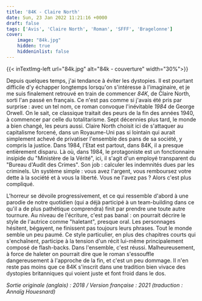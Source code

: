 ```yaml
---
title: '84K - Claire North'
date: Sun, 23 Jan 2022 11:21:16 +0000
draft: false
tags: ['Avis', 'Claire North', 'Roman', 'SFFF', 'Bragelonne']
cover: 
    image: "84k.jpg"
    hidden: true
    hiddeninlist: false
---
```


{{< inTextImg-left url="84k.jpg" alt="84k - couverture" width="30%">}} 

Depuis quelques temps, j'ai tendance à éviter les dystopies. Il est pourtant difficile d'y échapper longtemps lorsqu'on s'intéresse à l'imaginaire, et je me suis finalement retrouvé en train de commencer _84K_, de Claire North, sorti l'an passé en français. Ce n'est pas comme si j'avais été pris par surprise : avec un tel nom, ce roman convoque l'inévitable _1984_ de George Orwell. On le sait, ce classique traitait des peurs de la fin des années 1940, à commencer par celle du totalitarisme. Sept décennies plus tard, le monde a bien changé, les peurs aussi. Claire North choisit ici de s'attaquer au capitalisme forcené, dans un Royaume-Uni pas si lointain qui aurait simplement achevé de privatiser l'ensemble des pans de sa société, y compris la justice. Dans 1984, l'Etat est partout, dans 84K, il a presque entièrement disparu. Là où, dans 1984, le protagoniste est un fonctionnaire insipide du "Ministère de la Vérité", ici, il s'agit d'un employé transparent du "Bureau d'Audit des Crimes". Son job : calculer les indemnités dues par les criminels. Un système simple : vous avez l'argent, vous remboursez votre dette à la société et à vous la liberté. Vous ne l'avez pas ? Alors c'est plus compliqué.

L'horreur se dévoile progressivement, et ce qui ressemble d'abord à une parodie de notre quotidien (qui a déjà participé à un team-building dans ce qu'il a de plus pathétique comprendra) finit par prendre une toute autre tournure. Au niveau de l'écriture, c'est pas banal : on pourrait décrire le style de l'autrice comme "haletant", presque oral. Les personnages hésitent, bégayent, ne finissent pas toujours leurs phrases. Tout le monde semble un peu paumé. Ce style particulier, en plus des chapitres courts qui s'enchaînent, participe à la tension d'un récit lui-même principalement composé de flash-backs. Dans l'ensemble, c'est réussi. Malheureusement, à force de haleter on pourrait dire que le roman s'essouffle dangereusement à l'approche de la fin, et c'est un peu dommage. Il n'en reste pas moins que ce 84K s'inscrit dans une tradition bien vivace des dystopies britanniques qui voient juste et font froid dans le dos.

_Sortie originale (anglais) : 2018 / Version française : 2021 (traduction : Annaïg Houesnard)_